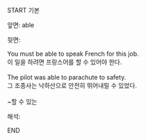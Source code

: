START
기본

앞면:
able


뒷면:
<div>You must be able to speak French for this job. </div><div>이 일을 하려면 프랑스어를 할 수 있어야 한다.</div><div><br></div><div><div>The pilot was able to parachute to safety. </div><div><div>그 조종사는 낙하산으로 안전히 뛰어내릴 수 있었다.</div></div></div><div><br></div><div>~할 수 있는</div>


해석:
<!--ID: 1746614453361-->
END